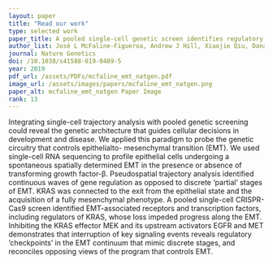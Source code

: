 ```yaml
---
layout: paper
title: "Read our work"
type: selected work
paper_title: A pooled single-cell genetic screen identifies regulatory checkpoints in the continuum of the epithelial-to-mesenchymal transition
author_list: José L McFaline-Figueroa, Andrew J Hill, Xiaojie Qiu, Dana Jackson, Jay Shendure, Cole Trapnell+.
journal: Nature Genetics
doi: /10.1038/s41588-019-0489-5
year: 2019
pdf_url: /assets/PDFs/mcfaline_emt_natgen.pdf
image_url: /assets/images/papers/mcfaline_emt_natgen.png
paper_alt: mcfaline_emt_natgen Paper Image
rank: 13
---
```


Integrating single-cell trajectory analysis with pooled genetic screening could reveal the genetic architecture that guides cellular
decisions in development and disease. We applied this paradigm to probe the genetic circuitry that controls epithelialto-
mesenchymal transition (EMT). We used single-cell RNA sequencing to profile epithelial cells undergoing a spontaneous
spatially determined EMT in the presence or absence of transforming growth factor-β. Pseudospatial trajectory analysis identified
continuous waves of gene regulation as opposed to discrete ‘partial’ stages of EMT. KRAS was connected to the exit from
the epithelial state and the acquisition of a fully mesenchymal phenotype. A pooled single-cell CRISPR-Cas9 screen identified
EMT-associated receptors and transcription factors, including regulators of KRAS, whose loss impeded progress along the
EMT. Inhibiting the KRAS effector MEK and its upstream activators EGFR and MET demonstrates that interruption of key signaling
events reveals regulatory ‘checkpoints’ in the EMT continuum that mimic discrete stages, and reconciles opposing views
of the program that controls EMT.


